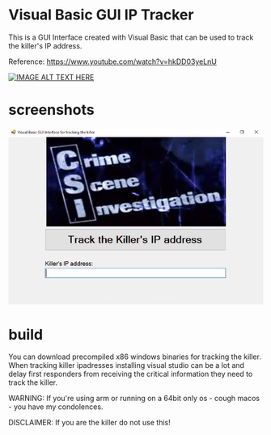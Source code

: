 # Visual Basic GUI IP Tracker
This is a GUI Interface created with Visual Basic that can be used to track the killer's IP address.

Reference:
https://www.youtube.com/watch?v=hkDD03yeLnU


[![IMAGE ALT TEXT HERE](https://img.youtube.com/vi/hkDD03yeLnU/0.jpg)](https://www.youtube.com/watch?v=hkDD03yeLnU)

# screenshots
![](screenshot.jpeg)

# build
You can download precompiled x86 windows binaries for tracking the killer. When tracking killer ipadresses installing visual studio can be a lot and delay first responders from receiving the critical information they need to track the killer. 

WARNING: If you're using arm or running on a 64bit only os - cough macos - you have my condolences.

DISCLAIMER: If you are the killer do not use this!

